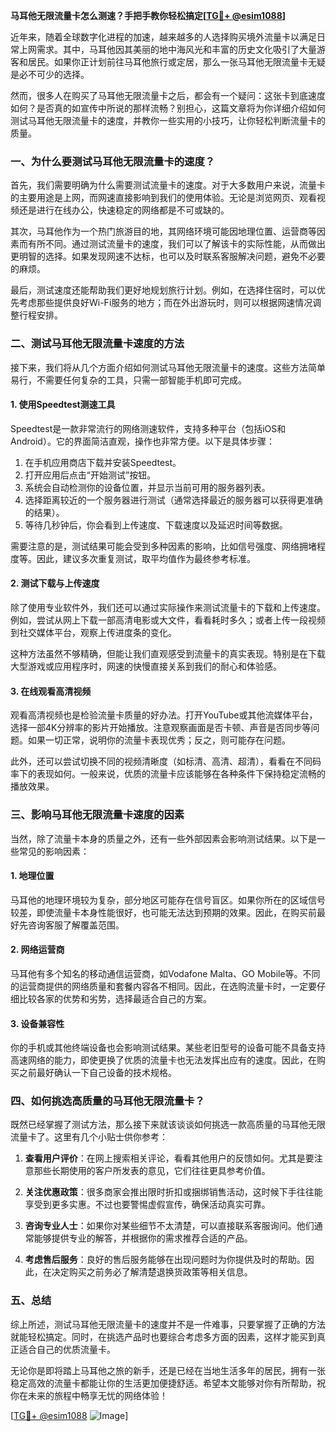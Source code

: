 **马耳他无限流量卡怎么测速？手把手教你轻松搞定[[TG💪+ @esim1088](https://t.me/s/esim1088)]**

近年来，随着全球数字化进程的加速，越来越多的人选择购买境外流量卡以满足日常上网需求。其中，马耳他因其美丽的地中海风光和丰富的历史文化吸引了大量游客和居民。如果你正计划前往马耳他旅行或定居，那么一张马耳他无限流量卡无疑是必不可少的选择。

然而，很多人在购买了马耳他无限流量卡之后，都会有一个疑问：这张卡到底速度如何？是否真的如宣传中所说的那样流畅？别担心，这篇文章将为你详细介绍如何测试马耳他无限流量卡的速度，并教你一些实用的小技巧，让你轻松判断流量卡的质量。

### **一、为什么要测试马耳他无限流量卡的速度？**

首先，我们需要明确为什么需要测试流量卡的速度。对于大多数用户来说，流量卡的主要用途是上网，而网速直接影响到我们的使用体验。无论是浏览网页、观看视频还是进行在线办公，快速稳定的网络都是不可或缺的。

其次，马耳他作为一个热门旅游目的地，其网络环境可能因地理位置、运营商等因素而有所不同。通过测试流量卡的速度，我们可以了解该卡的实际性能，从而做出更明智的选择。如果发现网速不达标，也可以及时联系客服解决问题，避免不必要的麻烦。

最后，测试速度还能帮助我们更好地规划旅行计划。例如，在选择住宿时，可以优先考虑那些提供良好Wi-Fi服务的地方；而在外出游玩时，则可以根据网速情况调整行程安排。

### **二、测试马耳他无限流量卡速度的方法**

接下来，我们将从几个方面介绍如何测试马耳他无限流量卡的速度。这些方法简单易行，不需要任何复杂的工具，只需一部智能手机即可完成。

#### **1. 使用Speedtest测速工具**

Speedtest是一款非常流行的网络测速软件，支持多种平台（包括iOS和Android）。它的界面简洁直观，操作也非常方便。以下是具体步骤：

1. 在手机应用商店下载并安装Speedtest。
2. 打开应用后点击“开始测试”按钮。
3. 系统会自动检测你的设备位置，并显示当前可用的服务器列表。
4. 选择距离较近的一个服务器进行测试（通常选择最近的服务器可以获得更准确的结果）。
5. 等待几秒钟后，你会看到上传速度、下载速度以及延迟时间等数据。

需要注意的是，测试结果可能会受到多种因素的影响，比如信号强度、网络拥堵程度等。因此，建议多次重复测试，取平均值作为最终参考标准。

#### **2. 测试下载与上传速度**

除了使用专业软件外，我们还可以通过实际操作来测试流量卡的下载和上传速度。例如，尝试从网上下载一部高清电影或大文件，看看耗时多久；或者上传一段视频到社交媒体平台，观察上传进度条的变化。

这种方法虽然不够精确，但能让我们直观感受到流量卡的真实表现。特别是在下载大型游戏或应用程序时，网速的快慢直接关系到我们的耐心和体验感。

#### **3. 在线观看高清视频**

观看高清视频也是检验流量卡质量的好办法。打开YouTube或其他流媒体平台，选择一部4K分辨率的影片开始播放。注意观察画面是否卡顿、声音是否同步等问题。如果一切正常，说明你的流量卡表现优秀；反之，则可能存在问题。

此外，还可以尝试切换不同的视频清晰度（如标清、高清、超清），看看在不同码率下的表现如何。一般来说，优质的流量卡应该能够在各种条件下保持稳定流畅的播放效果。

### **三、影响马耳他无限流量卡速度的因素**

当然，除了流量卡本身的质量之外，还有一些外部因素会影响测试结果。以下是一些常见的影响因素：

#### **1. 地理位置**

马耳他的地理环境较为复杂，部分地区可能存在信号盲区。如果你所在的区域信号较差，即使流量卡本身性能很好，也可能无法达到预期的效果。因此，在购买前最好先咨询客服了解覆盖范围。

#### **2. 网络运营商**

马耳他有多个知名的移动通信运营商，如Vodafone Malta、GO Mobile等。不同的运营商提供的网络质量和套餐内容各不相同。因此，在选购流量卡时，一定要仔细比较各家的优势和劣势，选择最适合自己的方案。

#### **3. 设备兼容性**

你的手机或其他终端设备也会影响测试结果。某些老旧型号的设备可能不具备支持高速网络的能力，即使更换了优质的流量卡也无法发挥出应有的速度。因此，在购买之前最好确认一下自己设备的技术规格。

### **四、如何挑选高质量的马耳他无限流量卡？**

既然已经掌握了测试方法，那么接下来就该谈谈如何挑选一款高质量的马耳他无限流量卡了。这里有几个小贴士供你参考：

1. **查看用户评价**：在网上搜索相关评论，看看其他用户的反馈如何。尤其是要注意那些长期使用的客户所发表的意见，它们往往更具参考价值。

2. **关注优惠政策**：很多商家会推出限时折扣或捆绑销售活动，这时候下手往往能享受到更多实惠。不过也要警惕虚假宣传，确保活动真实可靠。

3. **咨询专业人士**：如果你对某些细节不太清楚，可以直接联系客服询问。他们通常能够提供专业的解答，并根据你的需求推荐合适的产品。

4. **考虑售后服务**：良好的售后服务能够在出现问题时为你提供及时的帮助。因此，在决定购买之前务必了解清楚退换货政策等相关信息。

### **五、总结**

综上所述，测试马耳他无限流量卡的速度并不是一件难事，只要掌握了正确的方法就能轻松搞定。同时，在挑选产品时也要综合考虑多方面的因素，这样才能买到真正适合自己的优质流量卡。

无论你是即将踏上马耳他之旅的新手，还是已经在当地生活多年的居民，拥有一张稳定高效的流量卡都能让你的生活更加便捷舒适。希望本文能够对你有所帮助，祝你在未来的旅程中畅享无忧的网络体验！

[[TG💪+ @esim1088](https://t.me/s/esim1088) ![Image](https://i.postimg.cc/4NQfJmqS/Snipaste-2025-05-13-00-14-12.png)]